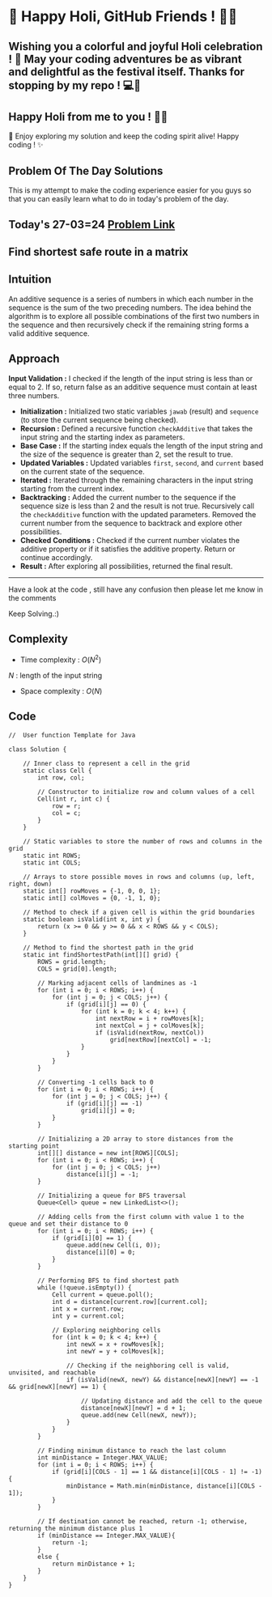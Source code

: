 # 🎉 Happy Holi, GitHub Friends ! 🌈🎨

## Wishing you a colorful and joyful Holi celebration ! 🥳 May your coding adventures be as vibrant and delightful as the festival itself. Thanks for stopping by my repo ! 💻🌟

## Happy Holi from me to you ! 🎊🎉

🚀 Enjoy exploring my solution and keep the coding spirit alive! Happy coding ! ✨

## Problem Of The Day Solutions

This is my attempt to make the coding experience easier for you guys so that you can easily learn what to do in today's problem of the day.

## Today's 27-03=24 [Problem Link](https://www.geeksforgeeks.org/problems/find-shortest-safe-route-in-a-matrix/1)
## Find shortest safe route in a matrix

## Intuition
An additive sequence is a series of numbers in which each number in the sequence is the sum of the two preceding numbers. The idea behind the algorithm is to explore all possible combinations of the first two numbers in the sequence and then recursively check if the remaining string forms a valid additive sequence.

## Approach

**Input Validation :** I checked if the length of the input string is less than or equal to 2. If so, return false as an additive sequence must contain at least three numbers.
- **Initialization :** Initialized two static variables `jawab` (result) and `sequence` (to store the current sequence being checked).
- **Recursion :** Defined a recursive function `checkAdditive` that takes the input string and the starting index as parameters.
- **Base Case :** If the starting index equals the length of the input string and the size of the sequence is greater than 2, set the result to true.
- **Updated Variables :** Updated variables `first`, `second`, and `current` based on the current state of the sequence.
- **Iterated :** Iterated through the remaining characters in the input string starting from the current index.
- **Backtracking :** Added the current number to the sequence if the sequence size is less than 2 and the result is not true. Recursively call the `checkAdditive` function with the updated parameters. Removed the current number from the sequence to backtrack and explore other possibilities.
- **Checked Conditions :** Checked if the current number violates the additive property or if it satisfies the additive property. Return or continue accordingly.
- **Result :** After exploring all possibilities, returned the final result.

---
Have a look at the code , still have any confusion then please let me know in the comments

Keep Solving.:)

## Complexity
- Time complexity : $O( N^2 )$
<!-- Add your time complexity here, e.g. $$O())$$ -->
$N$ : length of the input string
- Space complexity : $O( N )$
<!-- Add your space complexity here, e.g. $$O(n)$$ -->

## Code

```
//  User function Template for Java

class Solution {
    
    // Inner class to represent a cell in the grid
    static class Cell {
        int row, col;
        
        // Constructor to initialize row and column values of a cell
        Cell(int r, int c) {
            row = r;
            col = c;
        }
    }
    
    // Static variables to store the number of rows and columns in the grid
    static int ROWS;
    static int COLS;
    
    // Arrays to store possible moves in rows and columns (up, left, right, down)
    static int[] rowMoves = {-1, 0, 0, 1};
    static int[] colMoves = {0, -1, 1, 0};
    
    // Method to check if a given cell is within the grid boundaries
    static boolean isValid(int x, int y) {
        return (x >= 0 && y >= 0 && x < ROWS && y < COLS);
    }
    
    // Method to find the shortest path in the grid
    static int findShortestPath(int[][] grid) {
        ROWS = grid.length;
        COLS = grid[0].length;
        
        // Marking adjacent cells of landmines as -1
        for (int i = 0; i < ROWS; i++) {
            for (int j = 0; j < COLS; j++) {
                if (grid[i][j] == 0) {
                    for (int k = 0; k < 4; k++) {
                        int nextRow = i + rowMoves[k];
                        int nextCol = j + colMoves[k];
                        if (isValid(nextRow, nextCol))
                            grid[nextRow][nextCol] = -1;
                    }
                }
            }
        }
        
        // Converting -1 cells back to 0
        for (int i = 0; i < ROWS; i++) {
            for (int j = 0; j < COLS; j++) {
                if (grid[i][j] == -1)
                    grid[i][j] = 0;
            }
        }
        
        // Initializing a 2D array to store distances from the starting point
        int[][] distance = new int[ROWS][COLS];
        for (int i = 0; i < ROWS; i++) {
            for (int j = 0; j < COLS; j++)
                distance[i][j] = -1;
        }
        
        // Initializing a queue for BFS traversal
        Queue<Cell> queue = new LinkedList<>();
        
        // Adding cells from the first column with value 1 to the queue and set their distance to 0
        for (int i = 0; i < ROWS; i++) {
            if (grid[i][0] == 1) {
                queue.add(new Cell(i, 0));
                distance[i][0] = 0;
            }
        }
        
        // Performing BFS to find shortest path
        while (!queue.isEmpty()) {
            Cell current = queue.poll();
            int d = distance[current.row][current.col];
            int x = current.row;
            int y = current.col;
            
            // Exploring neighboring cells
            for (int k = 0; k < 4; k++) {
                int newX = x + rowMoves[k];
                int newY = y + colMoves[k];
                
                // Checking if the neighboring cell is valid, unvisited, and reachable
                if (isValid(newX, newY) && distance[newX][newY] == -1 && grid[newX][newY] == 1) {
                  
                    // Updating distance and add the cell to the queue
                    distance[newX][newY] = d + 1;
                    queue.add(new Cell(newX, newY));
                }
            }
        }
        
        // Finding minimum distance to reach the last column
        int minDistance = Integer.MAX_VALUE;
        for (int i = 0; i < ROWS; i++) {
            if (grid[i][COLS - 1] == 1 && distance[i][COLS - 1] != -1) {
                minDistance = Math.min(minDistance, distance[i][COLS - 1]);
            }
        }
        
        // If destination cannot be reached, return -1; otherwise, returning the minimum distance plus 1
        if (minDistance == Integer.MAX_VALUE){
            return -1;
        } 
        else {
            return minDistance + 1;
        }
    }
}
```